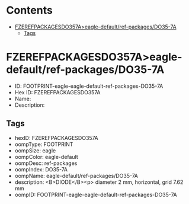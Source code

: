 



Contents
========

* [FZEREFPACKAGESDO357A>eagle-default/ref-packages/DO35-7A](#fzerefpackagesdo357aeagle-defaultref-packagesdo35-7a)
	* [Tags](#tags)

# FZEREFPACKAGESDO357A>eagle-default/ref-packages/DO35-7A

- ID: FOOTPRINT-eagle-eagle-default-ref-packages-DO35-7A
- Hex ID: FZEREFPACKAGESDO357A
- Name: 
- Description: 

## Tags

- hexID: FZEREFPACKAGESDO357A
- oompType: FOOTPRINT
- oompSize: eagle
- oompColor: eagle-default
- oompDesc: ref-packages
- oompIndex: DO35-7A
- oompName: eagle-default/ref-packages/DO35-7A
- description: &lt;B&gt;DIODE&lt;/B&gt;&lt;p&gt;&#xD;
diameter 2 mm, horizontal, grid 7.62 mm
- oompID: FOOTPRINT-eagle-eagle-default-ref-packages-DO35-7A
